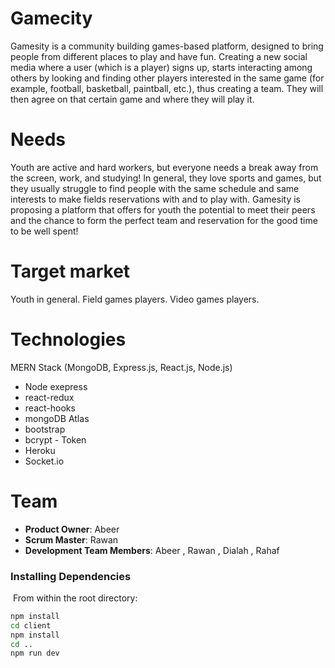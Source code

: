 # Gamecity

Gamesity is a community building games-based platform, designed to bring people from different places to play and have fun.
Creating a new social media where a user (which is a player) signs up, starts interacting among others by looking and finding other players interested in the same game (for example, football, basketball, paintball, etc.), thus creating a team. They will then agree on that certain game and where they will play it.

# Needs

Youth are active and hard workers, but everyone needs a break away from the screen, work, and studying!
In general, they love sports and games, but they usually struggle to find people with the same schedule and same interests to make fields reservations with and to play with.
Gamesity is proposing a platform that offers for youth the potential to meet their peers and the chance to form the perfect team and reservation for the good time to be well spent!

# Target market

Youth in general.
Field games players.
Video games players.

# Technologies

MERN Stack (MongoDB, Express.js, React.js, Node.js)
- Node exepress
- react-redux
- react-hooks
- mongoDB Atlas
- bootstrap 
- bcrypt - Token 
- Heroku
- Socket.io

# Team

- **Product Owner**: Abeer
- **Scrum Master**: Rawan
- **Development Team Members**: Abeer , Rawan , Dialah , Rahaf

### Installing Dependencies
​
From within the root directory:
​
```sh
npm install
cd client
npm install
cd ..
npm run dev
```